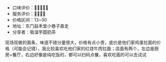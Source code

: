  - 口味评价：🌟🌟🌟🌟🌟
 - 服务评价：🌟🌟🌟🌟
 - 价格区间：13~30
 - 地址：东门益禾堂小巷子直走
 - 分享者：吸溜芋圆奶茶
 
现场现做的面条，味道不错分量很大，价格有点小贵，底价是他们家鸡蛋拉面的价格（可能会记错），我比较喜欢吃他们家的红烧牛肉拉面；店面有两个，左边是厨房+餐厅，右边好像是纯吃饭的，都可以扫码点餐，喜欢吃面的可以去试试
